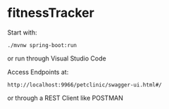# fitnessTracker




Start with:

`./mvnw spring-boot:run`

or run through Visual Studio Code



Access Endpoints at:

`http://localhost:9966/petclinic/swagger-ui.html#/`

or through a REST Client like POSTMAN
